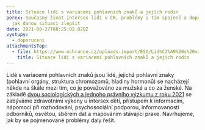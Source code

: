 ```yaml
---
title: Situace lidí s variacemi pohlavních znaků a jejich rodin
perex: Současný život intersex lidí v ČR, problémy s tím spojené a doporučení,
  jak danou situaci zlepšit
date: 2021-08-27T08:25:02.820Z
vystupy:
  - doporuceni
attachmentsTop:
  - file: https://www.ochrance.cz/uploads-import/ESO/Lid%C3%A9%20s%20variacemi%20pohlavn%C3%ADch%20znak%C5%AF%2054-21-KS-1%20Copy.pdf
    title: Situace lidí s variacemi pohlavních znaků a jejich rodin
---
```

<p>Lidé s&nbsp;variacemi pohlavních znaků jsou lidé, jejichž pohlavní znaky (pohlavní orgány, struktura chromozomů, hladiny hormonů) se nacházejí někde na škále mezi tím, co je považováno za mužské a co za ženské. Na základě 
<a href="https://www.ochrance.cz/uploads-import/ESO/Lid%C3%A9%20s%20variacemi%20pohlavn%C3%ADch%20znak%C5%AF%2054-21-KS-1%20P%C5%98%C3%8DLOHA%202%20Copy.pdf">dvou sociologických a jednoho právního výzkumu z&nbsp;roku 2021</a> se zabýváme zdravotními výkony u intersex dětí, přístupem k&nbsp;informacím, nápomocí při rozhodování, psychosociální podporou, informovaností odborníků, osvětou, sběrem dat a mapováním stávající praxe. Navrhujeme, jak by se pojmenované problémy daly řešit.</p>
